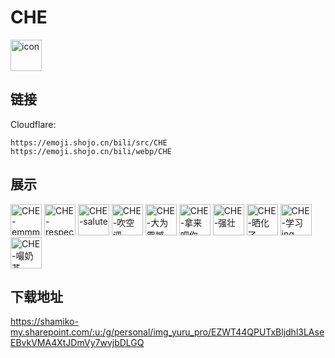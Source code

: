 # CHE
<img src="https://emoji.shojo.cn/bili/src/CHE/icon.png" width="50" height="50" alt="icon">

## 链接
Cloudflare:
```
https://emoji.shojo.cn/bili/src/CHE
https://emoji.shojo.cn/bili/webp/CHE
```
## 展示
<img src="https://emoji.shojo.cn/bili/src/CHE/CHE-emmm.png" width="50" height="50" alt="CHE-emmm">
<img src="https://emoji.shojo.cn/bili/src/CHE/CHE-respect.png" width="50" height="50" alt="CHE-respect">
<img src="https://emoji.shojo.cn/bili/src/CHE/CHE-salute.png" width="50" height="50" alt="CHE-salute">
<img src="https://emoji.shojo.cn/bili/src/CHE/CHE-吹空调.png" width="50" height="50" alt="CHE-吹空调">
<img src="https://emoji.shojo.cn/bili/src/CHE/CHE-大为震撼.png" width="50" height="50" alt="CHE-大为震撼">
<img src="https://emoji.shojo.cn/bili/src/CHE/CHE-拿来吧你.png" width="50" height="50" alt="CHE-拿来吧你">
<img src="https://emoji.shojo.cn/bili/src/CHE/CHE-强壮.png" width="50" height="50" alt="CHE-强壮">
<img src="https://emoji.shojo.cn/bili/src/CHE/CHE-晒化了.png" width="50" height="50" alt="CHE-晒化了">
<img src="https://emoji.shojo.cn/bili/src/CHE/CHE-学习ing.png" width="50" height="50" alt="CHE-学习ing">
<img src="https://emoji.shojo.cn/bili/src/CHE/CHE-嘬奶茶.png" width="50" height="50" alt="CHE-嘬奶茶">

## 下载地址

https://shamiko-my.sharepoint.com/:u:/g/personal/img_yuru_pro/EZWT44QPUTxBljdhl3LAseEBvkVMA4XtJDmVy7wvjbDLGQ